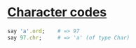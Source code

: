 [1]: http://rosettacode.org/wiki/Character_codes

# [Character codes][1]

```ruby
say 'a'.ord;    # => 97
say 97.chr;     # => 'a' (of type Char)
```